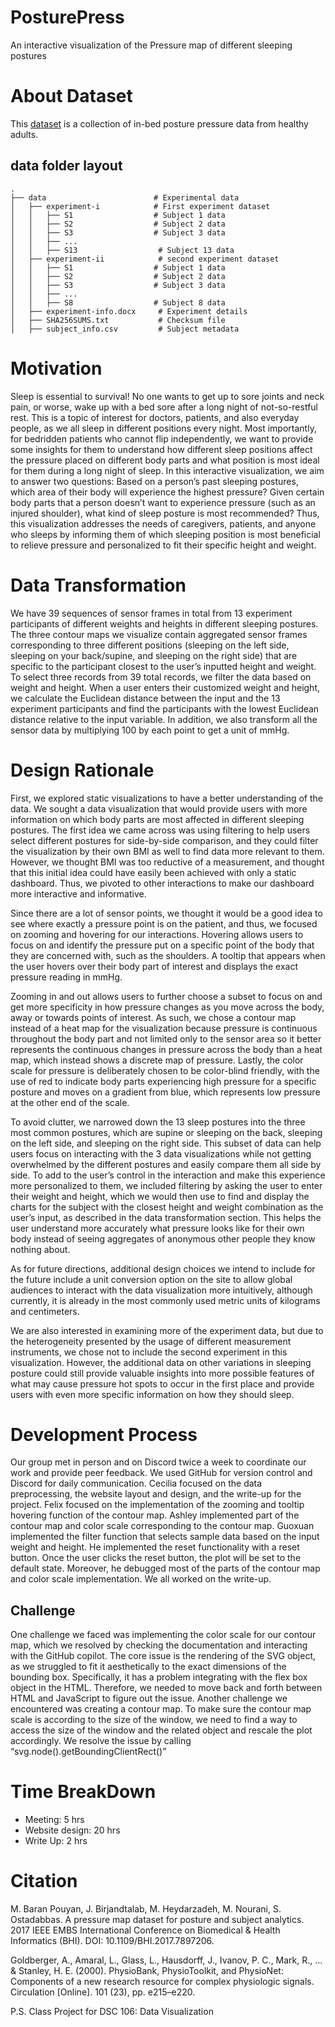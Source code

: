 # PosturePress
An interactive visualization of the Pressure map of different sleeping postures

# About Dataset
This [dataset](https://physionet.org/content/pmd/1.0.0/) is a collection of in-bed posture pressure data from healthy
adults.

## data folder layout
    .
    ├── data                        # Experimental data
    │   ├── experiment-i            # First experiment dataset
    │   │   ├── S1                  # Subject 1 data
    │   │   ├── S2                  # Subject 2 data
    │   │   ├── S3                  # Subject 3 data
    │   │   ├── ...
    │   │   ├── S13                  # Subject 13 data 
    │   ├── experiment-ii            # second experiment dataset
    │   │   ├── S1                  # Subject 1 data
    │   │   ├── S2                  # Subject 2 data
    │   │   ├── S3                  # Subject 3 data
    │   │   ├── ...
    │   │   ├── S8                  # Subject 8 data 
    │   ├── experiment-info.docx     # Experiment details
    │   ├── SHA256SUMS.txt           # Checksum file
    │   ├── subject_info.csv         # Subject metadata


# Motivation
Sleep is essential to survival! No one wants to get up to sore joints and neck pain, or worse, wake up with a bed sore after a long night of not-so-restful rest. This is a topic of interest for doctors, patients, and also everyday people, as we all sleep in different positions every night. Most importantly, for bedridden patients who cannot flip independently, we want to provide some insights for them to understand how different sleep positions affect the pressure placed on different body parts and what position is most ideal for them during a long night of sleep. In this interactive visualization, we aim to answer two questions: Based on a person’s past sleeping postures, which area of their body will experience the highest pressure? Given certain body parts that a person doesn’t want to experience pressure (such as an injured shoulder), what kind of sleep posture is most recommended? Thus, this visualization addresses the needs of caregivers, patients, and anyone who sleeps by informing them of which sleeping position is most beneficial to relieve pressure and personalized to fit their specific height and weight.

# Data Transformation
We have 39 sequences of sensor frames in total from 13 experiment participants of different weights and heights in different sleeping postures. The three contour maps we visualize contain aggregated sensor frames corresponding to three different positions (sleeping on the left side, sleeping on your back/supine, and sleeping on the right side) that are specific to the participant closest to the user’s inputted height and weight. To select three records from 39 total records, we filter the data based on weight and height. When a user enters their customized weight and height, we calculate the Euclidean distance between the input and the 13 experiment participants and find the participants with the lowest Euclidean distance relative to the input variable. In addition, we also transform all the sensor data by multiplying 100 by each point to get a unit of mmHg. 

# Design Rationale 
First, we explored static visualizations to have a better understanding of the data. We sought a data visualization that would provide users with more information on which body parts are most affected in different sleeping postures. The first idea we came across was using filtering to help users select different postures for side-by-side comparison, and they could filter the visualization by their own BMI as well to find data more relevant to them. However, we thought BMI was too reductive of a measurement, and thought that this initial idea could have easily been achieved with only a static dashboard. Thus, we pivoted to other interactions to make our dashboard more interactive and informative. 

Since there are a lot of sensor points, we thought it would be a good idea to see where exactly a pressure point is on the patient, and thus, we focused on zooming and hovering for our interactions. Hovering allows users to focus on and identify the pressure put on a specific point of the body that they are concerned with, such as the shoulders. A tooltip that appears when the user hovers over their body part of interest and displays the exact pressure reading in mmHg. 

Zooming in and out allows users to further choose a subset to focus on and get more specificity in how pressure changes as you move across the body, away or towards points of interest. As such, we chose a contour map instead of a heat map for the visualization because pressure is continuous throughout the body part and not limited only to the sensor area so it better represents the continuous changes in pressure across the body than a heat map, which instead shows a discrete map of pressure. Lastly, the color scale for pressure is deliberately chosen to be color-blind friendly, with the use of red to indicate body parts experiencing high pressure for a specific posture and moves on a gradient from blue, which represents low pressure at the other end of the scale.

To avoid clutter, we narrowed down the 13 sleep postures into the three most common postures, which are supine or sleeping on the back, sleeping on the left side, and sleeping on the right side. This subset of data can help users focus on interacting with the 3 data visualizations while not getting overwhelmed by the different postures and easily compare them all side by side. To add to the user’s control in the interaction and make this experience more personalized to them, we included filtering by asking the user to enter their weight and height, which we would then use to find and display the charts for the subject with the closest height and weight combination as the user’s input, as described in the data transformation section. This helps the user understand more accurately what pressure looks like for their own body instead of seeing aggregates of anonymous other people they know nothing about.

As for future directions, additional design choices we intend to include for the future include a unit conversion option on the site to allow global audiences to interact with the data visualization more intuitively, although currently, it is already in the most commonly used metric units of kilograms and centimeters.

We are also interested in examining more of the experiment data, but due to the heterogeneity presented by the usage of different measurement instruments, we chose not to include the second experiment in this visualization. However, the additional data on other variations in sleeping posture could still provide valuable insights into more possible features of what may cause pressure hot spots to occur in the first place and provide users with even more specific information on how they should sleep.

# Development Process
Our group met in person and on Discord twice a week to coordinate our work and provide peer feedback. We used GitHub for version control and Discord for daily communication. Cecilia focused on the data preprocessing, the website layout and design, and the write-up for the project. Felix focused on the implementation of the zooming and tooltip hovering function of the contour map. Ashley implemented part of the contour map and color scale corresponding to the contour map. Guoxuan implemented the filter function that selects sample data based on the input weight and height. He implemented the reset functionality with a reset button. Once the user clicks the reset button, the plot will be set to the default state. Moreover, he debugged most of the parts of the contour map and color scale implementation. We all worked on the write-up.

## Challenge
One challenge we faced was implementing the color scale for our contour map, which we resolved by checking the documentation and interacting with the GitHub copilot.
The core issue is the rendering of the SVG object, as we struggled to fit it aesthetically to the exact dimensions of the bounding box. Specifically, it has a problem integrating with the flex box object in the HTML. Therefore, we needed to move back and forth between HTML and JavaScript to figure out the issue.
Another challenge we encountered was creating a contour map. To make sure the contour map scale is according to the size of the window, we need to find a way to access the size of the window and the related object and rescale the plot accordingly. We resolve the issue by calling “svg.node().getBoundingClientRect()” 

# Time BreakDown
- Meeting: 5 hrs
- Website design: 20 hrs
- Write Up: 2 hrs




# Citation
M. Baran Pouyan, J. Birjandtalab, M. Heydarzadeh, M. Nourani, S. Ostadabbas. A pressure map dataset for posture and subject analytics. 2017 IEEE EMBS International Conference on Biomedical & Health Informatics (BHI). DOI: 10.1109/BHI.2017.7897206.

Goldberger, A., Amaral, L., Glass, L., Hausdorff, J., Ivanov, P. C., Mark, R., ... & Stanley, H. E. (2000). PhysioBank, PhysioToolkit, and PhysioNet: Components of a new research resource for complex physiologic signals. Circulation [Online]. 101 (23), pp. e215–e220.

P.S. Class Project for DSC 106: Data Visualization
